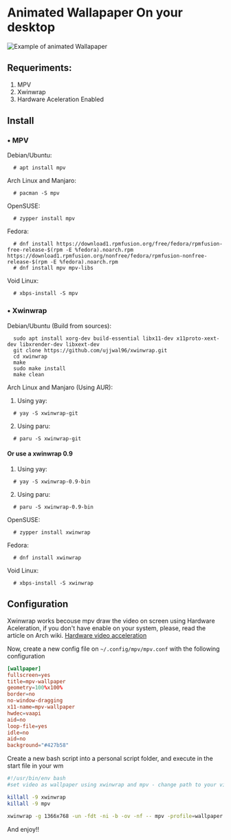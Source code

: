 # Animated Wallapaper On your desktop

![Example of animated Wallapaper](./amwllpr.gif)

## Requeriments:
1. MPV
1. Xwinwrap
1. Hardware Aceleration Enabled

## Install

### • MPV

Debian/Ubuntu:
  ```
    # apt install mpv
  ```
Arch Linux and Manjaro:
  ```
    # pacman -S mpv
  ``` 
OpenSUSE:
  ```
    # zypper install mpv
  ```

Fedora:
  ```
    # dnf install https://download1.rpmfusion.org/free/fedora/rpmfusion-free-release-$(rpm -E %fedora).noarch.rpm https://download1.rpmfusion.org/nonfree/fedora/rpmfusion-nonfree-release-$(rpm -E %fedora).noarch.rpm
    # dnf install mpv mpv-libs
  ```
Void Linux:
  ```
    # xbps-install -S mpv
  ```

### • Xwinwrap

Debian/Ubuntu (Build from sources):
  ```
    sudo apt install xorg-dev build-essential libx11-dev x11proto-xext-dev libxrender-dev libxext-dev
    git clone https://github.com/ujjwal96/xwinwrap.git
    cd xwinwrap
    make
    sudo make install
    make clean
  ```
Arch Linux and Manjaro (Using AUR):

  1. Using yay:
  ```
    # yay -S xwinwrap-git
  ```
  2. Using paru:

  ```
    # paru -S xwinwrap-git
  ```
  
  #### Or use a xwinwrap 0.9

  1. Using yay:
  ```
    # yay -S xwinwrap-0.9-bin
  ```  
  2. Using paru:
  
  ```
    # paru -S xwinwrap-0.9-bin
  ```

OpenSUSE:
  ```
    # zypper install xwinwrap
  ```

Fedora:
  ```
    # dnf install xwinwrap
  ```
Void Linux:
  ```
    # xbps-install -S xwinwrap
  ```

## Configuration

Xwinwrap works becouse mpv draw the video on screen using Hardware 
Aceleration, if you don't have enable on your system, please, read the 
article on Arch wiki. [Hardware video acceleration](https://wiki.archlinux.org/title/Hardware_video_acceleration)

Now, create a new config file on `~/.config/mpv/mpv.conf` with the 
following configuration

```conf
[wallpaper]
fullscreen=yes
title=mpv-wallpaper
geometry=100%x100%
border=no
no-window-dragging
x11-name=mpv-wallpaper
hwdec=vaapi
aid=no
loop-file=yes
idle=no
aid=no
background="#427b58"
```
Create a new bash script into a personal script folder, and execute 
in the start file in your wm

```bash
#!/usr/bin/env bash
#set video as wallpaper using xwinwrap and mpv - change path to your video!!

killall -9 xwinwrap
killall -9 mpv

xwinwrap -g 1366x768 -un -fdt -ni -b -ov -nf -- mpv -profile=wallpaper -wid WID -shuffle /path/to/folder/video/
```

And enjoy!!
